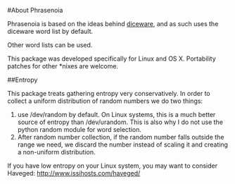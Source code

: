 #About Phrasenoia

Phrasenoia is based on the ideas behind [diceware](http://world.std.com/~reinhold/diceware.html), and as such uses the diceware word list by default.

Other word lists can be used.

This package was developed specifically for Linux and OS X.
Portability patches for other *nixes are welcome.

##Entropy

This package treats gathering entropy very conservatively. In order to collect a uniform distribution of random numbers we do two things:
1. use /dev/random by default. On Linux systems, this is a much better source of entropy than /dev/urandom. This is also why I do not use the python random module for word selection.
2. After random number collection, if the random number falls outside the range we need, we discard the number instead of scaling it and creating a non-uniform distribution.

If you have low entropy on your Linux system, you may want to consider  Haveged: http://www.issihosts.com/haveged/